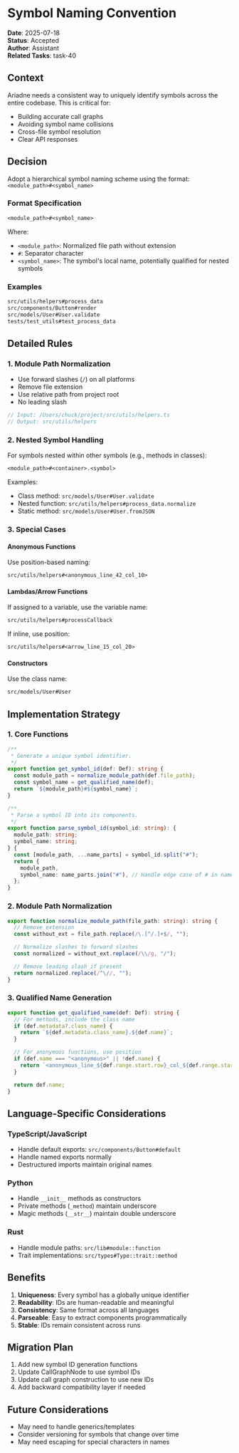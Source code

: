 # Symbol Naming Convention

**Date**: 2025-07-18  
**Status**: Accepted  
**Author**: Assistant  
**Related Tasks**: task-40

## Context

Ariadne needs a consistent way to uniquely identify symbols across the entire codebase. This is critical for:

- Building accurate call graphs
- Avoiding symbol name collisions
- Cross-file symbol resolution
- Clear API responses

## Decision

Adopt a hierarchical symbol naming scheme using the format: `<module_path>#<symbol_name>`

### Format Specification

```txt
<module_path>#<symbol_name>
```

Where:

- `<module_path>`: Normalized file path without extension
- `#`: Separator character
- `<symbol_name>`: The symbol's local name, potentially qualified for nested symbols

### Examples

```txt
src/utils/helpers#process_data
src/components/Button#render
src/models/User#User.validate
tests/test_utils#test_process_data
```

## Detailed Rules

### 1. Module Path Normalization

- Use forward slashes (`/`) on all platforms
- Remove file extension
- Use relative path from project root
- No leading slash

```typescript
// Input: /Users/chuck/project/src/utils/helpers.ts
// Output: src/utils/helpers
```

### 2. Nested Symbol Handling

For symbols nested within other symbols (e.g., methods in classes):

```txt
<module_path>#<container>.<symbol>
```

Examples:

- Class method: `src/models/User#User.validate`
- Nested function: `src/utils/helpers#process_data.normalize`
- Static method: `src/models/User#User.fromJSON`

### 3. Special Cases

#### Anonymous Functions

Use position-based naming:

```txt
src/utils/helpers#<anonymous_line_42_col_10>
```

#### Lambdas/Arrow Functions

If assigned to a variable, use the variable name:

```txt
src/utils/helpers#processCallback
```

If inline, use position:

```txt
src/utils/helpers#<arrow_line_15_col_20>
```

#### Constructors

Use the class name:

```txt
src/models/User#User
```

## Implementation Strategy

### 1. Core Functions

```typescript
/**
 * Generate a unique symbol identifier.
 */
export function get_symbol_id(def: Def): string {
  const module_path = normalize_module_path(def.file_path);
  const symbol_name = get_qualified_name(def);
  return `${module_path}#${symbol_name}`;
}

/**
 * Parse a symbol ID into its components.
 */
export function parse_symbol_id(symbol_id: string): {
  module_path: string;
  symbol_name: string;
} {
  const [module_path, ...name_parts] = symbol_id.split("#");
  return {
    module_path,
    symbol_name: name_parts.join("#"), // Handle edge case of # in name
  };
}
```

### 2. Module Path Normalization

```typescript
export function normalize_module_path(file_path: string): string {
  // Remove extension
  const without_ext = file_path.replace(/\.[^/.]+$/, "");

  // Normalize slashes to forward slashes
  const normalized = without_ext.replace(/\\/g, "/");

  // Remove leading slash if present
  return normalized.replace(/^\//, "");
}
```

### 3. Qualified Name Generation

```typescript
export function get_qualified_name(def: Def): string {
  // For methods, include the class name
  if (def.metadata?.class_name) {
    return `${def.metadata.class_name}.${def.name}`;
  }

  // For anonymous functions, use position
  if (def.name === "<anonymous>" || !def.name) {
    return `<anonymous_line_${def.range.start.row}_col_${def.range.start.column}>`;
  }

  return def.name;
}
```

## Language-Specific Considerations

### TypeScript/JavaScript

- Handle default exports: `src/components/Button#default`
- Handle named exports normally
- Destructured imports maintain original names

### Python

- Handle `__init__` methods as constructors
- Private methods (`_method`) maintain underscore
- Magic methods (`__str__`) maintain double underscore

### Rust

- Handle module paths: `src/lib#module::function`
- Trait implementations: `src/types#Type::trait::method`

## Benefits

1. **Uniqueness**: Every symbol has a globally unique identifier
2. **Readability**: IDs are human-readable and meaningful
3. **Consistency**: Same format across all languages
4. **Parseable**: Easy to extract components programmatically
5. **Stable**: IDs remain consistent across runs

## Migration Plan

1. Add new symbol ID generation functions
2. Update CallGraphNode to use symbol IDs
3. Update call graph construction to use new IDs
4. Add backward compatibility layer if needed

## Future Considerations

- May need to handle generics/templates
- Consider versioning for symbols that change over time
- May need escaping for special characters in names
